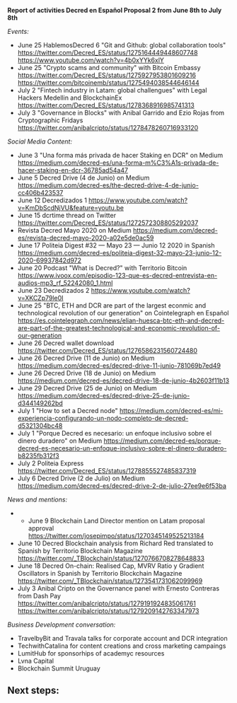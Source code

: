 **Report of activities Decred en Español Proposal 2 from June 8th to July 8th**

*Events:*
- June 25 HablemosDecred 6 "Git and Github: global collaboration tools" https://twitter.com/Decred_ES/status/1275164449448607748 https://www.youtube.com/watch?v=4b0xYYk6xlY 
- June 25 "Crypto scams and community" with Bitcoin Embassy https://twitter.com/Decred_ES/status/1275927953801609216 https://twitter.com/bitcoinemb/status/1275494038544646144 
- July 2 "Fintech industry in Latam: global challengues" with Legal Hackers Medellin and BlockchainEx https://twitter.com/Decred_ES/status/1278368916985741313 
- July 3 "Governance in Blocks" with Anibal Garrido and Ezio Rojas from Cryptographic Fridays https://twitter.com/anibalcripto/status/1278478260716933120 

*Social Media Content:*
- June 3 "Una forma más privada de hacer Staking en DCR" on Medium https://medium.com/decred-es/una-forma-m%C3%A1s-privada-de-hacer-staking-en-dcr-36785ad54a47 
- June 5 Decred Drive (4 de Junio) on Medium https://medium.com/decred-es/the-decred-drive-4-de-junio-cc406b423537
- June 12 Decredizados 1 https://www.youtube.com/watch?v=KmDbScdNjVU&feature=youtu.be
- June 15 dcrtime thread on Twitter https://twitter.com/Decred_ES/status/1272572308805292037
- Revista Decred Mayo 2020 on Medium https://medium.com/decred-es/revista-decred-mayo-2020-a02e5de0ac59
- June 17 Politeia Digest #32 — Mayo 23 — Junio 12 2020 in Spanish https://medium.com/decred-es/politeia-digest-32-mayo-23-junio-12-2020-69937842d972 
- June 20 Podcast "What is Decred?" with Territorio Bitcoin https://www.ivoox.com/episodio-123-que-es-decred-entrevista-en-audios-mp3_rf_52242080_1.html 
- June 23 Decredizados 2 https://www.youtube.com/watch?v=XKCZp79le0I 
- June 25 "BTC, ETH and DCR are part of the largest econmic and technological revolution of our generation" on Cointelegraph en Español https://es.cointelegraph.com/news/elian-huesca-btc-eth-and-decred-are-part-of-the-greatest-technological-and-economic-revolution-of-our-generation
- June 26 Decred wallet download https://twitter.com/Decred_ES/status/1276586231560724480
- June 26 Decred Drive (11 de Junio) on Medium https://medium.com/decred-es/decred-drive-11-junio-781069b7ed49 
- June 26 Decred Drive (18 de Junio) on Medium https://medium.com/decred-es/decred-drive-18-de-junio-4b2603f11b13
- June 29 Decred Drive (25 de Junio) on Medium https://medium.com/decred-es/decred-drive-25-de-junio-d344149262bd 
- July 1 "How to set a Decred node" https://medium.com/decred-es/mi-experiencia-configurando-un-nodo-completo-de-decred-d5321304bc48
- July 1 "Porque Decred es necesario: un enfoque inclusivo sobre el dinero duradero" on Medium https://medium.com/decred-es/porque-decred-es-necesario-un-enfoque-inclusivo-sobre-el-dinero-duradero-b8235fb312f3 
- July 2 Politeia Express https://twitter.com/Decred_ES/status/1278855527485837319 
- July 6 Decred Drive (2 de Julio) on Medium https://medium.com/decred-es/decred-drive-2-de-julio-27ee9e6f53ba 

*News and mentions:* 
- - June 9 Blockchain Land Director mention on Latam proposal approval https://twitter.com/josepimpo/status/1270345149525213184
- June 10 Decred Blockchain analysis from Richard Red translated to Spanish by Territorio Blockchain Magazine https://twitter.com/_TBlockchain/status/1270766708278648833
- June 18 Decred On-chain: Realised Cap, MVRV Ratio y Gradient Oscillators in Spanish by Territorio Blockchain Magazine https://twitter.com/_TBlockchain/status/1273541731062099969
- July 3 Anibal Cripto on the Governance panel with Ernesto Contreras from Dash Pay https://twitter.com/anibalcripto/status/1279191924835061761 https://twitter.com/anibalcripto/status/1279209142763347973

*Business Development conversation:*
- TravelbyBit and Travala talks for corporate account and DCR integration 
- TechwithCatalina for content creations and cross marketing campaings 
- LumitHub for sponsorhips of academyc resources
- Lvna Capital 
- Blockchain Summit Uruguay 

**Next steps:**
- 


